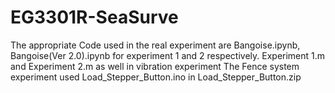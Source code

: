 # EG3301R-SeaSurve
The appropriate Code used in the real experiment are Bangoise.ipynb, Bangoise(Ver 2.0).ipynb for experiment 1 and 2 respectively. Experiment 1.m and Experiment 2.m as well in vibration experiment
The Fence system experiment used Load_Stepper_Button.ino in Load_Stepper_Button.zip
